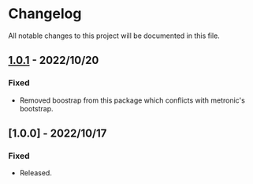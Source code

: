 # Changelog
All notable changes to this project will be documented in this file.

## [1.0.1] - 2022/10/20
### Fixed
- Removed boostrap from this package which conflicts with metronic's bootstrap.

## [1.0.0] - 2022/10/17
### Fixed
- Released.

[1.0.1]: https://github.com/takuya-motoshima/metronic-extension/compare/v1.0.0...v1.0.1